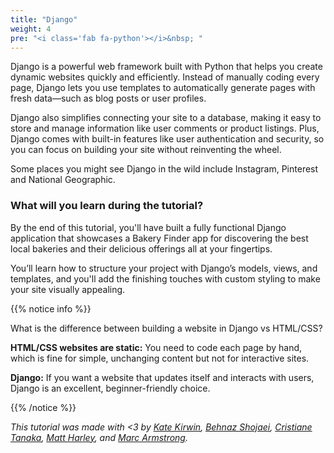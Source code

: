 ```yaml
---
title: "Django"
weight: 4
pre: "<i class='fab fa-python'></i>&nbsp; "
---
```


Django is a powerful web framework built with Python that helps you create dynamic websites quickly and efficiently. Instead of manually coding every page, Django lets you use templates to automatically generate pages with fresh data—such as blog posts or user profiles.

Django also simplifies connecting your site to a database, making it easy to store and manage information like user comments or product listings. Plus, Django comes with built-in features like user authentication and security, so you can focus on building your site without reinventing the wheel.

Some places you might see Django in the wild include Instagram, Pinterest and National Geographic.

### What will you learn during the tutorial?

By the end of this tutorial, you'll have built a fully functional Django application that showcases a Bakery Finder app for discovering the best local bakeries and their delicious offerings all at your fingertips.

You’ll learn how to structure your project with Django’s models, views, and templates, and you'll add the finishing touches with custom styling to make your site visually appealing. 

{{% notice info %}}

What is the difference between building a website in Django vs HTML/CSS?

**HTML/CSS websites are static:** You need to code each page by hand, which is fine for simple, unchanging content but not for interactive sites.

**Django:** If you want a website that updates itself and interacts with users, Django is an excellent, beginner-friendly choice.

{{% /notice %}}

_This tutorial was made with <3 by [Kate Kirwin](https://github.com/katekirwin), [Behnaz Shojaei](https://github.com/BehnazShojaei), [Cristiane Tanaka](https://github.com/cristianetanaka), [Matt Harley](https://github.com/mattharley), and [Marc Armstrong](https://github.com/neronymous)._

